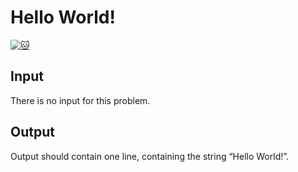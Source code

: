 # Hello World!

[![:cat:](https://open.kattis.com/favicon)](https://open.kattis.com/problems/hello)

## Input
There is no input for this problem.
## Output
Output should contain one line, containing the string “Hello World!”.
